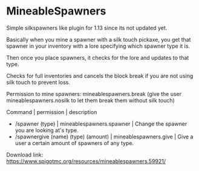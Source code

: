# MineableSpawners
Simple silkspawners like plugin for 1.13 since its not updated yet.

Basically when you mine a spawner with a silk touch pickaxe, you get that spawner in your inventory with a lore specifying which spawner type it is.

Then once you place spawners, it checks for the lore and updates to that type.

Checks for full inventories and cancels the block break if you are not using silk touch to prevent loss.

Permission to mine spawners: mineablespawners.break (give the user mineablespawners.nosilk to let them break them without silk touch)

Command | permission | description
- /spawner (type) | mineablespawners.spawner | Change the spawner you are looking at's type.
- /spawnergive (name) (type) (amount) | mineablespawners.give | Give a user a certain amount of spawners of any type.

Download link: https://www.spigotmc.org/resources/mineablespawners.59921/
